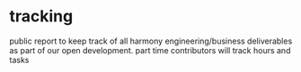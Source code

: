 # tracking
public report to keep track of all harmony engineering/business deliverables as part of our open development. part time contributors will track hours and tasks
